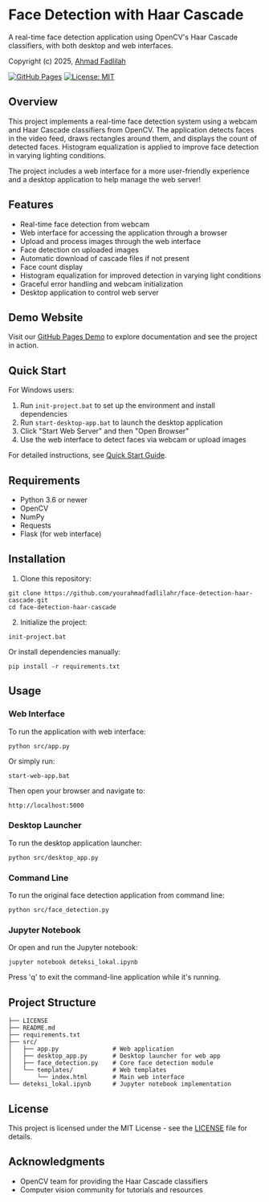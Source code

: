 # Face Detection with Haar Cascade

A real-time face detection application using OpenCV's Haar Cascade classifiers, with both desktop and web interfaces.

Copyright (c) 2025, [Ahmad Fadlilah](https://github.com/ahmadfadlilah)

[![GitHub Pages](https://img.shields.io/badge/GitHub%20Pages-Active-brightgreen)](https://ahmadfadlilahr.github.io/face-detection-haar-cascade/)
[![License: MIT](https://img.shields.io/badge/License-MIT-yellow.svg)](https://opensource.org/licenses/MIT)

## Overview

This project implements a real-time face detection system using a webcam and Haar Cascade classifiers from OpenCV. The application detects faces in the video feed, draws rectangles around them, and displays the count of detected faces. Histogram equalization is applied to improve face detection in varying lighting conditions.

The project includes a web interface for a more user-friendly experience and a desktop application to help manage the web server!

## Features

- Real-time face detection from webcam
- Web interface for accessing the application through a browser
- Upload and process images through the web interface
- Face detection on uploaded images
- Automatic download of cascade files if not present
- Face count display
- Histogram equalization for improved detection in varying light conditions
- Graceful error handling and webcam initialization
- Desktop application to control web server

## Demo Website

Visit our [GitHub Pages Demo](https://ahmadfadlilahr.github.io/face-detection-haar-cascade/) to explore documentation and see the project in action.

## Quick Start

For Windows users:

1. Run `init-project.bat` to set up the environment and install dependencies
2. Run `start-desktop-app.bat` to launch the desktop application
3. Click "Start Web Server" and then "Open Browser"
4. Use the web interface to detect faces via webcam or upload images

For detailed instructions, see [Quick Start Guide](docs/quickstart.md).

## Requirements

- Python 3.6 or newer
- OpenCV
- NumPy
- Requests
- Flask (for web interface)

## Installation

1. Clone this repository:
```
git clone https://github.com/yourahmadfadlilahr/face-detection-haar-cascade.git
cd face-detection-haar-cascade
```

2. Initialize the project:
```
init-project.bat
```

Or install dependencies manually:
```
pip install -r requirements.txt
```

## Usage

### Web Interface

To run the application with web interface:

```
python src/app.py
```

Or simply run:
```
start-web-app.bat
```

Then open your browser and navigate to:
```
http://localhost:5000
```

### Desktop Launcher

To run the desktop application launcher:

```
python src/desktop_app.py
```

### Command Line

To run the original face detection application from command line:

```
python src/face_detection.py
```

### Jupyter Notebook

Or open and run the Jupyter notebook:

```
jupyter notebook deteksi_lokal.ipynb
```

Press 'q' to exit the command-line application while it's running.

## Project Structure

```
├── LICENSE
├── README.md
├── requirements.txt
├── src/
│   ├── app.py               # Web application
│   ├── desktop_app.py       # Desktop launcher for web app
│   ├── face_detection.py    # Core face detection module
│   └── templates/           # Web templates
│       └── index.html       # Main web interface
└── deteksi_lokal.ipynb      # Jupyter notebook implementation
```

## License

This project is licensed under the MIT License - see the [LICENSE](LICENSE) file for details.

## Acknowledgments

- OpenCV team for providing the Haar Cascade classifiers
- Computer vision community for tutorials and resources
